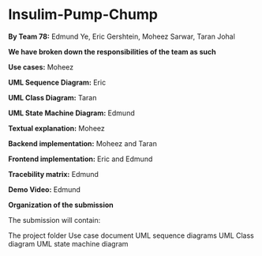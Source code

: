 # Insulim-Pump-Chump

**By Team 78:**
Edmund Ye,
Eric Gershtein,
Moheez Sarwar,
Taran Johal

**We have broken down the responsibilities of the team as such**

**Use cases:** Moheez

**UML Sequence Diagram:** Eric

**UML Class Diagram:** Taran

**UML State Machine Diagram:** Edmund

**Textual explanation:** Moheez

**Backend implementation:** Moheez and Taran

**Frontend implementation:** Eric and Edmund

**Tracebility matrix:** Edmund

**Demo Video:** Edmund

**Organization of the submission**

The submission will contain:

The project folder
Use case document
UML sequence diagrams
UML Class diagram
UML state machine diagram
